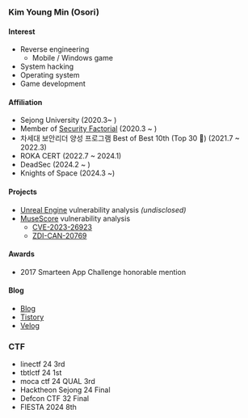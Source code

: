 ### Kim Young Min (Osori) 

#### Interest   
* Reverse engineering
  * Mobile / Windows game
* System hacking 
* Operating system
* Game development

#### Affiliation
* Sejong University (2020.3~ )
* Member of [Security Factorial](https://sites.google.com/site/ssfactorial/home) (2020.3 ~ )
* 차세대 보안리더 양성 프로그램 Best of Best 10th (Top 30 🥈) (2021.7 ~ 2022.3)
* ROKA CERT (2022.7 ~ 2024.1) 
* DeadSec (2024.2 ~ )
* Knights of Space (2024.3 ~) 

#### Projects
* [Unreal Engine](https://www.unrealengine.com/ko) vulnerability analysis *(undisclosed)*
* [MuseScore](https://musescore.org/ko) vulnerability analysis
  * [CVE-2023-26923](https://nvd.nist.gov/vuln/detail/CVE-2023-26923)
  * [ZDI-CAN-20769](https://www.zerodayinitiative.com/advisories/ZDI-23-1526/)

#### Awards
* 2017 Smarteen App Challenge honorable mention

#### Blog
* [Blog](https://blog.osori.site/)
* [Tistory](https://osoriselfmanage.tistory.com/)   
* [Velog](https://velog.io/@kunshim)

### CTF
* linectf 24 3rd
* tbtlctf 24 1st
* moca ctf 24 QUAL 3rd
* Hacktheon Sejong 24 Final
* Defcon CTF 32 Final
* FIESTA 2024 8th
